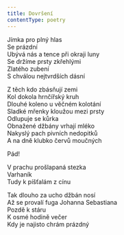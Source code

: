 ```yaml
---
title: Dovršení
contentType: poetry
---
```


<section>

Jímka pro plný hlas  
Se prázdní  
Ubývá nás a tence při okraji luny  
Se držíme prsty zkřehlými  
Zlatého zubení  
S chválou nejtvrdších dásní

Z těch kdo zbásňují zemi  
Kol dokola hrnčířský kruh  
Dlouhé koleno u věčném kolotání  
Sladké mřenky kloužou mezi prsty  
Odlupuje se kůrka  
Obnažené džbány vrhají mléko  
Nakyslý pach pivních nedopitků  
A na dně klubko červů moučných

Pád!

V prachu prošlapaná stezka  
Varhaník  
Tudy k píšťalám z cínu

Tak dlouho za ucho džbán nosí  
Až se provalí fuga Johanna Sebastiana  
Pozdě k stáru  
K osmé hodině večer  
Kdy je najisto chrám prázdný

</section>

